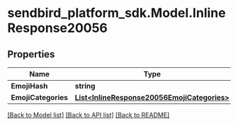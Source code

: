 
# sendbird_platform_sdk.Model.InlineResponse20056

## Properties

Name | Type | Description | Notes
------------ | ------------- | ------------- | -------------
**EmojiHash** | **string** |  | [optional] 
**EmojiCategories** | [**List&lt;InlineResponse20056EmojiCategories&gt;**](InlineResponse20056EmojiCategories.md) |  | [optional] 

[[Back to Model list]](../README.md#documentation-for-models)
[[Back to API list]](../README.md#documentation-for-api-endpoints)
[[Back to README]](../README.md)

